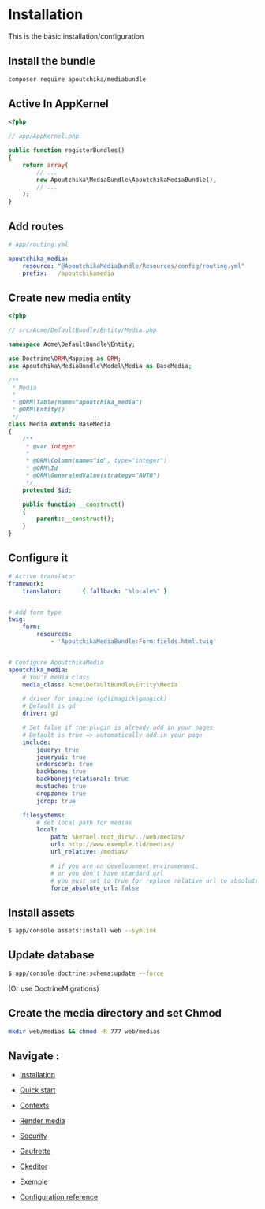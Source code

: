 Installation
============

This is the basic installation/configuration

Install the bundle
------------------

```bash
composer require apoutchika/mediabundle
```

Active In AppKernel
-------------------

```php
<?php

// app/AppKernel.php

public function registerBundles()
{
    return array(
        // ...
        new Apoutchika\MediaBundle\ApoutchikaMediaBundle(),
        // ...
    );
}
```


Add routes
----------

```yaml
# app/routing.yml

apoutchika_media:
    resource: "@ApoutchikaMediaBundle/Resources/config/routing.yml"
    prefix:   /apoutchikamedia
```

Create new media entity
-----------------------

```php
<?php

// src/Acme/DefaultBundle/Entity/Media.php

namespace Acme\DefaultBundle\Entity;

use Doctrine\ORM\Mapping as ORM;
use Apoutchika\MediaBundle\Model\Media as BaseMedia;

/**
 * Media
 *
 * @ORM\Table(name="apoutchika_media")
 * @ORM\Entity()
 */
class Media extends BaseMedia
{
    /**
     * @var integer
     *
     * @ORM\Column(name="id", type="integer")
     * @ORM\Id
     * @ORM\GeneratedValue(strategy="AUTO")
     */
    protected $id;

    public function __construct()
    {
        parent::__construct();
    }
}
```


Configure it
------------

```yaml
# Active translator
framework:
    translator:      { fallback: "%locale%" }


# Add form type
twig:
    form:
        resources:
            - 'ApoutchikaMediaBundle:Form:fields.html.twig'


# Configure ApoutchikaMedia
apoutchika_media:
    # You'r media class
    media_class: Acme\DefaultBundle\Entity\Media

    # driver for imagine (gd|imagick|gmagick)
    # Default is gd
    driver: gd

    # Set false if the plugin is already add in your pages
    # Default is true => automatically add in your page
    include:
        jquery: true
        jqueryui: true
        underscore: true
        backbone: true
        backbonejjrelational: true
        mustache: true
        dropzone: true
        jcrop: true

    filesystems:
        # set local path for medias
        local:
            path: %kernel.root_dir%/../web/medias/
            url: http://www.exemple.tld/medias/
            url_relative: /medias/

            # if you are on developement enviromenent, 
            # or you don't have stardard url
            # you must set to true for replace relative url to absolute url
            force_absolute_url: false
```

Install assets
--------------

```bash
$ app/console assets:install web --symlink
```

Update database
--------------

```bash
$ app/console doctrine:schema:update --force
```
(Or use DoctrineMigrations)

Create the media directory and set Chmod
----------------------------------------

```bash
mkdir web/medias && chmod -R 777 web/medias
```


Navigate :
----------

* [Installation](install.md)
* [Quick start](quickstart.md)
* [Contexts](contexts.md)
* [Render media](rendermedia.md)
* [Security](security.md)
* [Gaufrette](gaufrette.md)
* [Ckeditor](ckeditor.md)

* [Exemple](exemple.md)
* [Configuration reference](configuration_reference.md)
